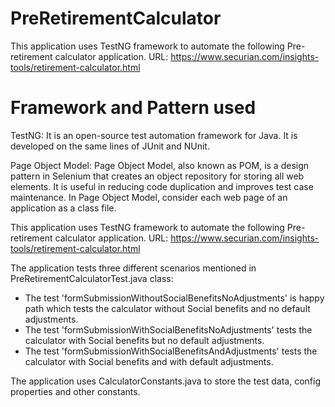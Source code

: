 # PreRetirementCalculator
This application uses TestNG framework to automate the following Pre-retirement calculator application.
URL: https://www.securian.com/insights-tools/retirement-calculator.html

 
# Framework and Pattern used
TestNG: It is an open-source test automation framework for Java. It is developed on the same lines of JUnit and NUnit.

Page Object Model:
Page Object Model, also known as POM, is a design pattern in Selenium that creates an object repository for storing all web elements. It is useful in reducing code duplication and improves test case maintenance. In Page Object Model, consider each web page of an application as a class file.

This application uses TestNG framework to automate the following Pre-retirement calculator application. URL: https://www.securian.com/insights-tools/retirement-calculator.html

The application tests three different scenarios mentioned in PreRetirementCalculatorTest.java class:

 - The test 'formSubmissionWithoutSocialBenefitsNoAdjustments' is happy path which tests the calculator without Social benefits and no default adjustments.
 - The test 'formSubmissionWithSocialBenefitsNoAdjustments' tests the calculator with Social benefits but no default adjustments.
 - The test 'formSubmissionWithSocialBenefitsAndAdjustments' tests the calculator with Social benefits and with default adjustments.
 
The application uses CalculatorConstants.java to store the test data, config properties and other constants.
